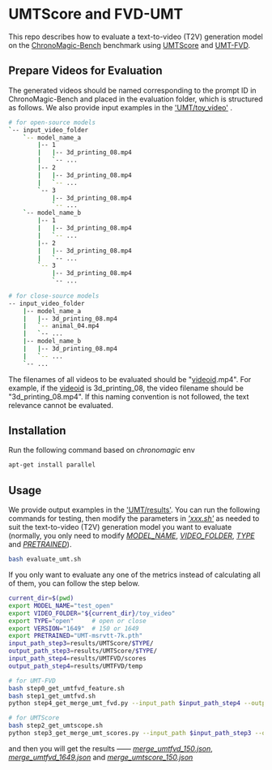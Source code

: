 # UMTScore and FVD-UMT
This repo describes how to evaluate a text-to-video (T2V) generation model on the [ChronoMagic-Bench](https://github.com/PKU-YuanGroup/ChronoMagic-Bench) benchmark using [UMTScore](https://github.com/llyx97/FETV-EVAL) and [UMT-FVD](https://github.com/llyx97/FETV-EVAL).

## Prepare Videos for Evaluation
The generated videos should be named corresponding to the prompt ID in ChronoMagic-Bench and placed in the evaluation folder, which is structured as follows. We also provide input examples in the ['UMT/toy_video'](https://github.com/PKU-YuanGroup/ChronoMagic-Bench/tree/main/UMT/toy_video) .

```bash
# for open-source models
`-- input_video_folder
    `-- model_name_a
        |-- 1
        |   |-- 3d_printing_08.mp4
        |   `-- ...
        |-- 2
        |   |-- 3d_printing_08.mp4
        |   `-- ...
        `-- 3
            |-- 3d_printing_08.mp4
            `-- ...
    `-- model_name_b
        |-- 1
        |   |-- 3d_printing_08.mp4
        |   `-- ...
        |-- 2
        |   |-- 3d_printing_08.mp4
        |   `-- ...
        `-- 3
            |-- 3d_printing_08.mp4
            `-- ...
            
# for close-source models
-- input_video_folder
    |-- model_name_a
    |   |-- 3d_printing_08.mp4
    |   `-- animal_04.mp4
    |   `-- ...
    |-- model_name_b
    |   |-- 3d_printing_08.mp4
    |   `-- ...
    `-- ...
```

The filenames of all videos to be evaluated should be "<u>videoid</u>.mp4". For example, if the <u>videoid</u> is 3d_printing_08, the video filename should be "3d_printing_08.mp4". If this naming convention is not followed, the text relevance cannot be evaluated.

## Installation
Run the following command based on _chronomagic_ env
```bash
apt-get install parallel
```

## Usage
We provide output examples in the ['UMT/results'](https://github.com/PKU-YuanGroup/ChronoMagic-Bench/tree/main/UMT/results). You can run the following commands for testing, then modify the parameters in *<u>'xxx.sh'</u>* as needed to suit the text-to-video (T2V) generation model you want to evaluate (normally, you only need to modify *<u>MODEL_NAME</u>*, <u>*VIDEO_FOLDER*</u>, *<u>TYPE</u>* and *<u>PRETRAINED</u>*).

```bash
bash evaluate_umt.sh
```

If you only want to evaluate any one of the metrics instead of calculating all of them, you can follow the step below.

```bash
current_dir=$(pwd)
export MODEL_NAME="test_open"
export VIDEO_FOLDER="${current_dir}/toy_video"
export TYPE="open"     # open or close
export VERSION="1649"  # 150 or 1649
export PRETRAINED="UMT-msrvtt-7k.pth"
input_path_step3=results/UMTScore/$TYPE/
output_path_step3=results/UMTScore/$TYPE/
input_path_step4=results/UMTFVD/scores
output_path_step4=results/UMTFVD/temp

# for UMT-FVD
bash step0_get_umtfvd_feature.sh
bash step1_get_umtfvd.sh
python step4_get_merge_umt_fvd.py --input_path $input_path_step4 --output_path $output_path_step4

# for UMTScore
bash step2_get_umtscope.sh
python step3_get_merge_umt_scores.py --input_path $input_path_step3 --output_path $output_path_step3
```

and then you will get the results —— [*merge_umtfvd_150.json*](https://github.com/PKU-YuanGroup/ChronoMagic-Bench/blob/main/UMT/results/UMTFVD/scores/merge_umtfvd_150.json), [*merge_umtfvd_1649.json*](https://github.com/PKU-YuanGroup/ChronoMagic-Bench/blob/main/UMT/results/UMTFVD/scores/merge_umtfvd_1649.json) and [*merge_umtscore_150.json*](https://github.com/PKU-YuanGroup/ChronoMagic-Bench/blob/main/UMT/results/UMTScore/150/merge_umtscore_150.json)
